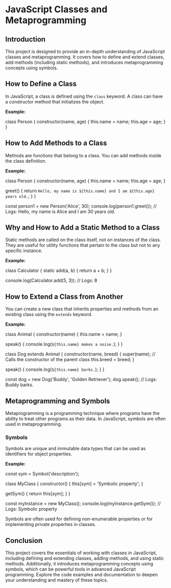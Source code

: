 
# JavaScript Classes and Metaprogramming

## Introduction
This project is designed to provide an in-depth understanding of JavaScript classes and metaprogramming. It covers how to define and extend classes, add methods (including static methods), and introduces metaprogramming concepts using symbols.

## How to Define a Class
In JavaScript, a class is defined using the `class` keyword. A class can have a constructor method that initializes the object.

**Example:**

class Person {
  constructor(name, age) {
    this.name = name;
    this.age = age;
  }
}


## How to Add Methods to a Class
Methods are functions that belong to a class. You can add methods inside the class definition.

**Example:**

class Person {
  constructor(name, age) {
    this.name = name;
    this.age = age;
  }

  greet() {
    return `Hello, my name is ${this.name} and I am ${this.age} years old.`;
  }
}

const person1 = new Person('Alice', 30);
console.log(person1.greet()); // Logs: Hello, my name is Alice and I am 30 years old.


## Why and How to Add a Static Method to a Class
Static methods are called on the class itself, not on instances of the class. They are useful for utility functions that pertain to the class but not to any specific instance.

**Example:**

class Calculator {
  static add(a, b) {
    return a + b;
  }
}

console.log(Calculator.add(5, 3)); // Logs: 8


## How to Extend a Class from Another
You can create a new class that inherits properties and methods from an existing class using the `extends` keyword.

**Example:**

class Animal {
  constructor(name) {
    this.name = name;
  }

  speak() {
    console.log(`${this.name} makes a noise.`);
  }
}

class Dog extends Animal {
  constructor(name, breed) {
    super(name); // Calls the constructor of the parent class
    this.breed = breed;
  }

  speak() {
    console.log(`${this.name} barks.`);
  }
}

const dog = new Dog('Buddy', 'Golden Retriever');
dog.speak(); // Logs: Buddy barks.


## Metaprogramming and Symbols
Metaprogramming is a programming technique where programs have the ability to treat other programs as their data. In JavaScript, symbols are often used in metaprogramming.

### Symbols
Symbols are unique and immutable data types that can be used as identifiers for object properties.

**Example:**

const sym = Symbol('description');

class MyClass {
  constructor() {
    this[sym] = 'Symbolic property';
  }

  getSym() {
    return this[sym];
  }
}

const myInstance = new MyClass();
console.log(myInstance.getSym()); // Logs: Symbolic property


Symbols are often used for defining non-enumerable properties or for implementing private properties in classes.

## Conclusion
This project covers the essentials of working with classes in JavaScript, including defining and extending classes, adding methods, and using static methods. Additionally, it introduces metaprogramming concepts using symbols, which can be powerful tools in advanced JavaScript programming. Explore the code examples and documentation to deepen your understanding and mastery of these topics.

